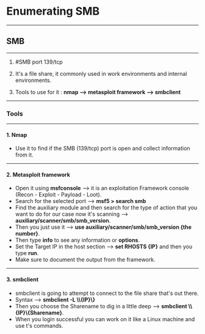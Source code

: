 # Enumerating SMB

---
## SMB

---

1.  #SMB port 139/tcp

2. It's a file share, it commonly used in work environments and internal environments.

3. Tools to use for it : **nmap -->  metasploit framework --> smbclient**

---
### Tools

---
#### 1. Nmap

- Use it to find if the SMB (139/tcp) port is open and collect information from it.

---
#### 2. Metasploit framework

- Open it using **msfconsole** --> it is an exploitation Framework console (Recon - Exploit - Payload - Loot).
- Search for the selected port --> **msf5 > search smb**
- Find the auxiliary module and then search for the type of action that you want to do for our case now it's scanning --> **auxiliary/scanner/smb/smb_version**.
- Then you just use it --> **use auxiliary/scanner/smb/smb_version {the number}**.
- Then type **info** to see any information or **options**.
- Set the Target IP in the host section  --> **set RHOSTS {IP}** and then you type **run**.
- Make sure to document the output from the framework.

---
#### 3. smbclient

- smbclient is going to attempt to connect to the file share that's out there.
- Syntax --> **smbclient -L \\\\{IP}\\}**
- Then you choose the Sharename to dig in a little deep --> **smbclient \\\\{IP}\\{Sharename}**.
- When you login successful you can work on it like a Linux machine and use t's commands.